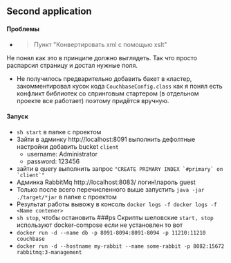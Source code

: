 ## Second application 
#### Проблемы
+ >Пункт "Конвертировать xml с помощью xslt" <br/>
  >
Не понял как это в принципе должно выглядеть. 
Так что просто распарсил страницу и достал нужные поля. <br/>

* Не получилось предварительно добавить бакет в кластер, закомментировал кусок кода `CouchbaseConfig.class`
как я понял есть конфликт библиотек со спринговым стартером (в отдельном проекте все работает)
поэтому придётся вручную.

#### Запуск

* `sh start` в папке с проектом 
* Зайти в админку http://localhost:8091 выполнить дефолтные настройки добавить bucket `client`
    * username: Administrator
    * password: 123456
* зайти в query выполнить запрос ``"CREATE PRIMARY INDEX `#primary` on `client`"``
* Админка RabbitMq http://localhost:8083/ логин\пароль guest
* Только после всего перечисленного выше запустить `java -jar ./target/*jar` в папке с проектом
* Результат работы вывожу в консоль `docker logs -f docker logs -f <Name contener>`
* `sh stop`, чтобы остановить
###ps
Скрипты шеловские `start, stop` используют docker-compose если не установлен то вот 
* `docker run -d --name db -p 8091-8094:8091-8094 -p 11210:11210 couchbase`
* `docker run -d --hostname my-rabbit --name some-rabbit -p 8082:15672 rabbitmq:3-management`

